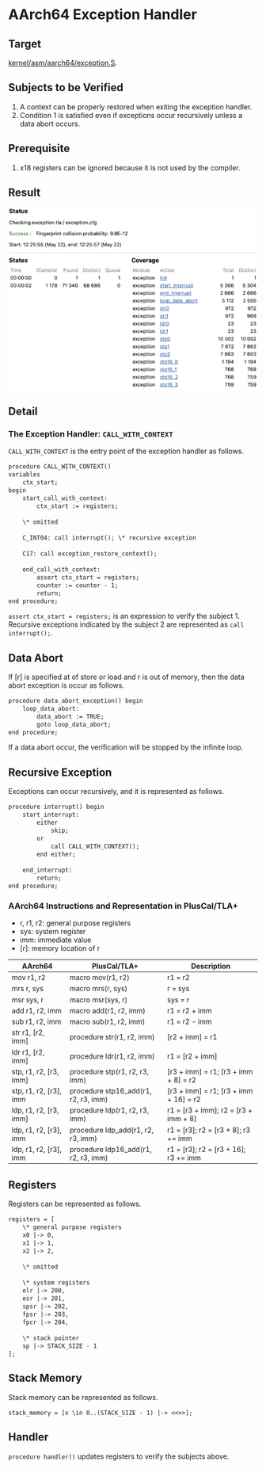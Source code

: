 # AArch64 Exception Handler

## Target

[kernel/asm/aarch64/exception.S](../../../../../kernel/asm/aarch64/exception.S).

## Subjects to be Verified

1. A context can be properly restored when exiting the exception handler.
2. Condition 1 is satisfied even if exceptions occur recursively unless a data abort occurs.

## Prerequisite

1. x18 registers can be ignored because it is not used by the compiler.

## Result

![result](result.png)

## Detail


### The Exception Handler: `CALL_WITH_CONTEXT`

`CALL_WITH_CONTEXT` is the entry point of the exception handler as follows.

```
procedure CALL_WITH_CONTEXT()
variables
    ctx_start;
begin
    start_call_with_context:
        ctx_start := registers;

    \* omitted

    C_INT04: call interrupt(); \* recursive exception

    C17: call exception_restore_context();

    end_call_with_context:
        assert ctx_start = registers;
        counter := counter - 1;
        return;
end procedure;
```

`assert ctx_start = registers;` is an expression to verify the subject 1.
Recursive exceptions indicated by the subject 2 are represented as `call interrupt();`.

## Data Abort

If [r] is specified at of store or load and r is out of memory, then the data abort exception is occur as follows.

```
procedure data_abort_exception() begin
    loop_data_abort:
        data_abort := TRUE;
        goto loop_data_abort;
end procedure;
```

If a data abort occur, the verification will be stopped by the infinite loop.

## Recursive Exception

Exceptions can occur recursively, and it is represented as follows.

```
procedure interrupt() begin
    start_interrupt:
        either
            skip;
        or
            call CALL_WITH_CONTEXT();
        end either;

    end_interrupt:
        return;
end procedure;
```

### AArch64 Instructions and Representation in PlusCal/TLA+

- r, r1, r2: general purpose registers
- sys: system register
- imm: immediate value
- [r]: memory location of r

| AArch64           | PlusCal/TLA+               | Description   |
|-------------------|----------------------------|---------------|
| mov r1, r2        | macro mov(r1, r2)          | r1 = r2       |
| mrs r, sys        | macro mrs(r, sys)          | r = sys       |
| msr sys, r        | macro msr(sys, r)          | sys = r       |
| add r1, r2, imm   | macro add(r1, r2, imm)     | r1 = r2 + imm |
| sub r1, r2, imm   | macro sub(r1, r2, imm)     | r1 = r2 - imm |
| str r1, [r2, imm] | procedure str(r1, r2, imm) | [r2 + imm] = r1 |
| ldr r1, [r2, imm] | procedure ldr(r1, r2, imm) | r1 = [r2 + imm] |
| stp, r1, r2, [r3, imm] | procedure stp(r1, r2, r3, imm) | [r3 + imm] = r1; [r3 + imm + 8] = r2|
| stp, r1, r2, [r3], imm | procedure stp16_add(r1, r2, r3, imm) | [r3 + imm] = r1; [r3 + imm + 16] = r2|
| ldp, r1, r2, [r3, imm] | procedure ldp(r1, r2, r3, imm) | r1 = [r3 + imm]; r2 = [r3 + imm + 8] |
| ldp, r1, r2, [r3], imm | procedure ldp_add(r1, r2, r3, imm) | r1 = [r3]; r2 = [r3 + 8]; r3 += imm |
| ldp, r1, r2, [r3], imm | procedure ldp16_add(r1, r2, r3, imm) | r1 = [r3]; r2 = [r3 + 16]; r3 += imm |

## Registers

Registers can be represented as follows.

```
registers = [
    \* general purpose registers
    x0 |-> 0,
    x1 |-> 1,
    x2 |-> 2,

    \* omitted

    \* system registers
    elr |-> 200,
    esr |-> 201,
    spsr |-> 202,
    fpsr |-> 203,
    fpcr |-> 204,

    \* stack pointer
    sp |-> STACK_SIZE - 1
];
```

## Stack Memory

Stack memory can be represented as follows.

```
stack_memory = [x \in 0..(STACK_SIZE - 1) |-> <<>>];
```

## Handler

`procedure handler()` updates registers to verify the subjects above.
